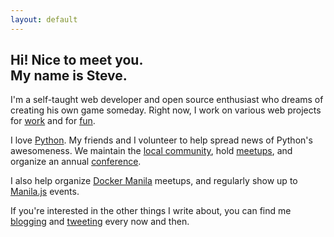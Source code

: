 ```yaml
---
layout: default
---
```



<div class="text" markdown="1">

## Hi! Nice to meet you.<br>My name is Steve.

I'm a self-taught web developer and open source enthusiast who dreams of
creating his own game someday. Right now, I work on various web projects
for [work](https://www.insynchq.com) and for
[fun](https://github.com/marksteve).

</div>

<div class="text" markdown="1">

I love [Python](http://python.org). My friends and I volunteer
to help spread news of Python's awesomeness. We maintain the
[local community](http://python.ph), hold
[meetups](http://www.meetup.com/pythonph/), and organize an
annual [conference](http://ph.pycon.org).

I also help organize [Docker Manila](http://www.meetup.com/Docker-Manila/) meetups,
and regularly show up to [Manila.js](http://manilajs.com/) events.

</div>

<div class="text" markdown="1">

If you're interested in the other things I write about,
you can find me [blogging](http://blog.marksteve.com)
and [tweeting](http://twitter.com/themarksteve) every now and then.

</div>

<div id="repos"></div>

<script src="{{ "/js/main.min.js" | prepend: site.baseurl }}"></script>

